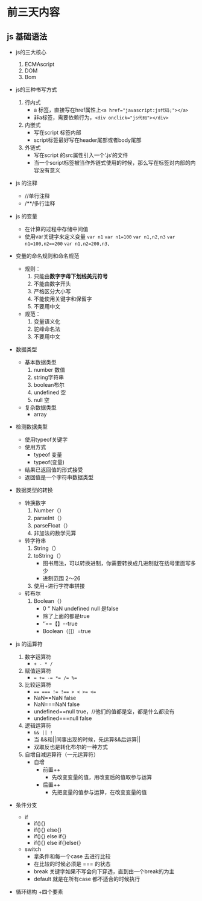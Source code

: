 # 前三天内容
## js 基础语法

- js的三大核心
    1. ECMAscript
    2. DOM
    3. Bom

- js的三种书写方式
    1. 行内式
        + a 标签，直接写在href属性上`<a href="javascript:js代码;"></a>`
        + 非a标签，需要依赖行为，`<div onclick="js代码"></div>`
    2. 内嵌式
        + 写在script 标签内部
        + script标签最好写在header尾部或者body尾部
    3. 外链式
        + 写在script 的src属性引入一个‘.js‘的文件
        + 当一个script标签被当作外链式使用的时候，那么写在标签对内部的内容没有意义
- js 的注释
    + //单行注释
    + /**/多行注释
- js 的变量
    + 在计算的过程中存储中间值
    + 使用var关键字来定义变量
    `var n1`
    `var n1=100`
    `var n1,n2,n3`
    `var n1=100,n2==200`
    `var n1,n2=200,n3,`
- 变量的命名规则和命名规范
    + 规则：
        1. 只能由**数字字母下划线美元符号**
        2. 不能由数字开头
        3. 严格区分大小写
        4. 不能使用关键字和保留字
        5. 不要用中文
    + 规范：
        1. 变量语义化
        2. 驼峰命名法
        3. 不要用中文
- 数据类型
    + 基本数据类型
        1. number 数值
        2. string字符串
        3. boolean布尔
        4. undefined 空
        5. null 空
    + 复杂数据类型
        + array
- 检测数据类型
    + 使用typeof关键字
    + 使用方式 
        + typeof 变量
        + typeof(变量)
    + 结果已返回值的形式接受
    + 返回值是一个字符串数据类型
- 数据类型的转换
    + 转换数字
        1. Number（）
        2. parseInt（）
        3. parseFloat（）
        4. 非加法的数学元算
    + 转字符串
        1. String（）
        2. toString（）
            + 图书用法，可以转换进制，你需要转换成几进制就在括号里面写多少
            + 进制范围 2～26
        3. 使用+进行字符串拼接
    + 转布尔
        1. Boolean（）
            + 0 ‘’ NaN undefined null 是false
            + 除了上面的都是true
            + ‘’==【】--true
            + Boolean（[]）=true
- js 的运算符
    1. 数字运算符
        + `+ - * /`
    2. 赋值运算符
        + `= += -= *= /= %=`
    3. 比较运算符
        + `== === != !== > < >= <=`
        + NaN==NaN false
        + NaN===NaN false
        + undefined==null true，//他们的值都是空，都是什么都没有
        + undefined===null false
    4. 逻辑运算符
        + `&& || !`
        + 当 &&和||同事出现的时候，先运算&&后运算||
        + 双取反也是转化布尔的一种方式
    5. 自增自减运算符（一元运算符）
        + 自增
            + 前置++
                + 先改变变量的值，用改变后的值取参与运算
            + 后置++
                + 先把变量的值参与运算，在改变变量的值
- 条件分支
    + if
        + if(){}
        + if(){} else{}
        + if(){} else if{}
        + if(){} else if{}else{}
    + switch
        + 拿条件和每一个case 去进行比较
        + 在比较的时候必须是 === 的状态
        + break 关键字如果不写会向下穿透，直到由一个break的为主
        + default 就是在所有case 都不适合的时候执行
- 循环结构
    +四个要素















